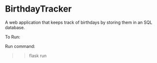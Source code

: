 # BirthdayTracker
A web application that keeps track of birthdays by storing them in an SQL database.


To Run:

Run command:

>> flask run
